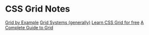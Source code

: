 # CSS Grid Notes

[Grid by Example](https://gridbyexample.com/)
[Grid Systems (generally)](http://thegridsystem.net/)
[Learn CSS Grid for free](https://scrimba.com/g/gR8PTE)
[A Complete Guide to Grid](https://css-tricks.com/snippets/css/complete-guide-grid/)

